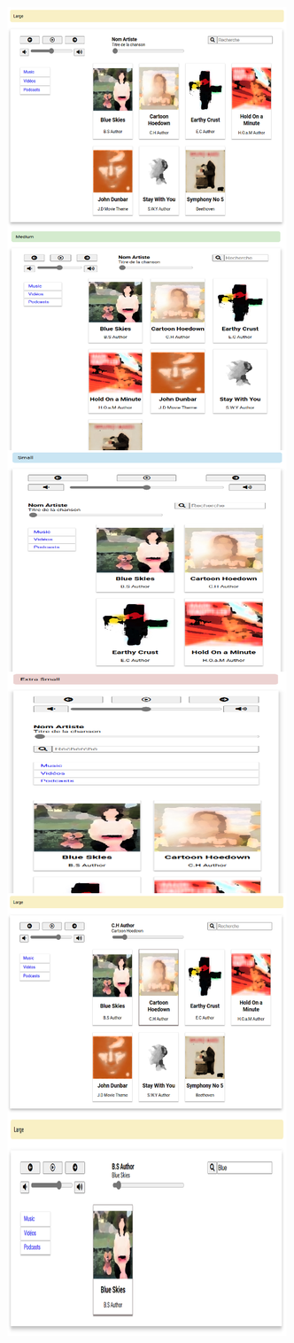 <img align="center" src="./previews/Large.PNG" width="600" height="400" />
<img align="center" src="./previews/Medium.PNG" width="600" height="400" />
<img align="center" src="./previews/Small.PNG" width="600" height="400" />
<img align="center" src="./previews/Extra_Small.PNG" width="600" height="400" />
<img align="center" src="./previews/Play.PNG" width="600" height="400" />
<img align="center" src="./previews/Research.PNG" width="600" height="400" />


